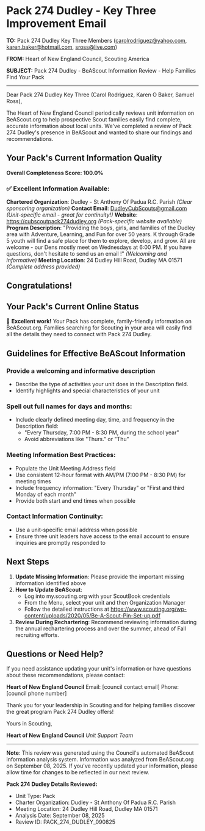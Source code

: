 # Pack 274 Dudley - Key Three Improvement Email

**TO:** Pack 274 Dudley Key Three Members (carolrodriguez@yahoo.com, karen.baker@hotmail.com, sross@live.com)

**FROM:** Heart of New England Council, Scouting America

**SUBJECT:** Pack 274 Dudley - BeAScout Information Review - Help Families Find Your Pack

---

Dear Pack 274 Dudley Key Three (Carol Rodriguez, Karen O Baker, Samuel Ross),

The Heart of New England Council periodically reviews unit information on BeAScout.org to help prospective Scout families easily find complete, accurate information about local units. We've completed a review of Pack 274 Dudley's presence in BeAScout and wanted to share our findings and recommendations.

## Your Pack's Current Information Quality

**Overall Completeness Score: 100.0%**

### ✅ **Excellent Information Available:**
**Chartered Organization**: Dudley - St Anthony Of Padua R.C. Parish *(Clear sponsoring organization)*
**Contact Email**: DudleyCubScouts@gmail.com *(Unit-specific email - great for continuity!)*
**Website**: https://cubscoutpack274dudley.org *(Pack-specific website available)*
**Program Description**: "Providing the boys, girls, and families of the Dudley area with Adventure, Learning, and Fun for over 50 years. K through Grade 5 youth will find a safe place for them to explore, develop, and grow. All are welcome - our Dens mostly meet on Wednesdays at 6:00 PM. If you have questions, don't hesitate to send us an email !" *(Welcoming and informative)*
**Meeting Location**: 24 Dudley Hill Road, Dudley MA 01571 *(Complete address provided)*

## Congratulations!

## Your Pack's Current Online Status

🎉 **Excellent work!** Your Pack has complete, family-friendly information on BeAScout.org. Families searching for Scouting in your area will easily find all the details they need to connect with Pack 274 Dudley.

## Guidelines for Effective BeAScout Information

### **Provide a welcoming and informative description**
- Describe the type of activities your unit does in the Description field.
- Identify highlights and special characteristics of your unit

### **Spell out full names for days and months:**
- Include clearly defined meeting day, time, and frequency in the Description field:
  - "Every Thursday, 7:00 PM - 8:30 PM, during the school year"
  - Avoid abbreviations like "Thurs." or "Thu"

### **Meeting Information Best Practices:**
- Populate the Unit Meeting Address field
- Use consistent 12-hour format with AM/PM (7:00 PM - 8:30 PM) for meeting times
- Include frequency information: "Every Thursday" or "First and third Monday of each month"
- Provide both start and end times when possible

### **Contact Information Continuity:**
- Use a unit-specific email address when possible
- Ensure three unit leaders have access to the email account to ensure inquiries are promptly responded to

## Next Steps

1. **Update Missing Information**: Please provide the important missing information identified above
2. **How to Update BeAScout**: 
   - Log into my.scouting.org with your ScoutBook credentials
   - From the Menu, select your unit and then Organization Manager
   - Follow the detailed instructions at
     https://www.scouting.org/wp-content/uploads/2020/05/Be-A-Scout-Pin-Set-up.pdf
3. **Review During Rechartering**: Recommend reviewing information during the annual rechartering process and over the summer, ahead of Fall recruiting efforts.

## Questions or Need Help?

If you need assistance updating your unit's information or have questions about these recommendations, please contact:

**Heart of New England Council**
Email: [council contact email]
Phone: [council phone number]

Thank you for your leadership in Scouting and for helping families discover the great program Pack 274 Dudley offers!

Yours in Scouting,

**Heart of New England Council**
*Unit Support Team*

---

**Note**: This review was generated using the Council's automated BeAScout information analysis system. Information was analyzed from BeAScout.org on September 08, 2025. If you've recently updated your information, please allow time for changes to be reflected in our next review.

**Pack 274 Dudley Details Reviewed:**
- Unit Type: Pack
- Charter Organization: Dudley - St Anthony Of Padua R.C. Parish
- Meeting Location: 24 Dudley Hill Road, Dudley MA 01571
- Analysis Date: September 08, 2025
- Review ID: PACK_274_DUDLEY_090825